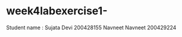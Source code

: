 # week4labexercise1-

Student name : Sujata Devi 200428155
                Navneet Navneet 200429224
                
